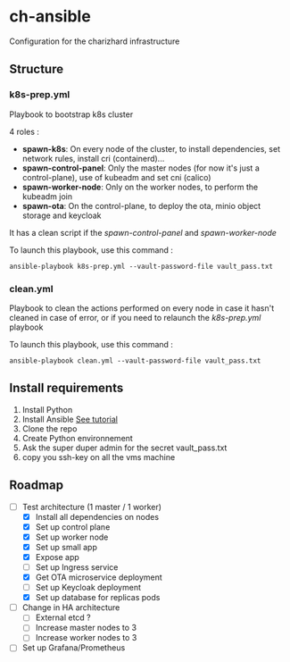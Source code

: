 # ch-ansible
Configuration for the charizhard infrastructure

## Structure 

### k8s-prep.yml
Playbook to bootstrap k8s cluster

4 roles :
-  **spawn-k8s**: On every node of the cluster, to install dependencies, set network rules, install cri (containerd)...
- **spawn-control-panel**: Only the master nodes (for now it's just a control-plane), use of kubeadm and set cni (calico)
- **spawn-worker-node**: Only on the worker nodes, to perform the kubeadm join
- **spawn-ota**: On the control-plane, to deploy the ota, minio object storage and keycloak

It has a clean script if the *spawn-control-panel* and *spawn-worker-node*

To launch this playbook, use this command :

```
ansible-playbook k8s-prep.yml --vault-password-file vault_pass.txt
```

### clean.yml

Playbook to clean the actions performed on every node in case it hasn't cleaned in case of error, or if you need to relaunch the *k8s-prep.yml* playbook

To launch this playbook, use this command :

```
ansible-playbook clean.yml --vault-password-file vault_pass.txt
```

## Install requirements

1. Install Python
2. Install Ansible [See tutorial](https://docs.ansible.com/ansible/latest/installation_guide/intro_installation.html)
3. Clone the repo
4. Create Python environnement
5. Ask the super duper admin for the secret vault_pass.txt
6. copy you ssh-key on all the vms machine

## Roadmap

- [ ] Test architecture (1 master / 1 worker)
    - [x] Install all dependencies on nodes
    - [x] Set up control plane
    - [x] Set up worker node
    - [x] Set up small app
    - [x] Expose app
    - [ ] Set up Ingress service
    - [x] Get OTA microservice deployment
    - [ ] Set up Keycloak deployment
    - [x] Set up database for replicas pods
- [ ] Change in HA architecture
    - [ ] External etcd ?
    - [ ] Increase master nodes to 3
    - [ ] Increase worker nodes to 3
- [ ] Set up Grafana/Prometheus
